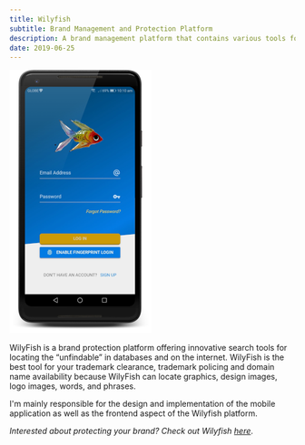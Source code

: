 ```yaml
---
title: Wilyfish
subtitle: Brand Management and Protection Platform
description: A brand management platform that contains various tools for managing and protecting your brand using actionable intelligent Data Analytics. I've built both the web app and the mobile version available in both Android and iOS devices.
date: 2019-06-25
---
```


![wilyfish](./images/wilyfish.png)

WilyFish is a brand protection platform offering innovative search tools for locating the “unfindable” in databases and on the internet. WilyFish is the best tool for your trademark clearance, trademark policing and domain name availability because WilyFish can locate graphics, design images, logo images, words, and phrases.

I'm mainly responsible for the design and implementation of the mobile application as well as the frontend aspect of the Wilyfish platform.

_Interested about protecting your brand? Check out Wilyfish [here](https://wilyfish.com)_.
